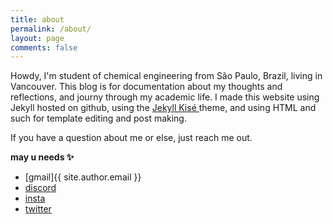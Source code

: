 ```yaml
---
title: about
permalink: /about/
layout: page
comments: false
---
```


Howdy, I'm student of chemical engineering from São Paulo, Brazil, living in Vancouver. This blog is for documentation about my thoughts and reflections, and journy through my academic life. I made this website using Jekyll hosted on github, using the [Jekyll Kisé ](https://jamstackthemes.dev/theme/jekyll-klise/)theme, and using HTML and such for template editing and post making.

If you have a question about me or else, just reach me out.

**may u needs ✨**

- [gmail]{{ site.author.email }}
- [discord](https://discordapp.com/users/788123099748630567)
- [insta](https://www.instagram.com/henri.boteon/)
- [twitter](https://twitter.com/pistachihoni)
